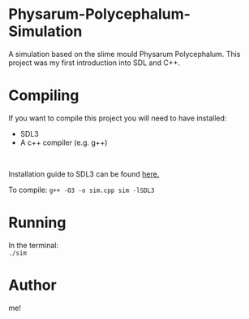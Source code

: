 # Physarum-Polycephalum-Simulation
A simulation based on the slime mould Physarum Polycephalum.
This project was my first introduction into SDL and C++.

# Compiling
If you want to compile this project you will need to have installed:<br>
- SDL3<br>
- A c++ compiler (e.g. g++)
<br>

Installation guide to SDL3 can be found [here.](https://github.com/libsdl-org/SDL/blob/main/INSTALL.md)<br>

To compile:
`g++ -O3 -o sim.cpp sim -lSDL3`

# Running
In the terminal:<br>
`./sim`

# Author
me!

